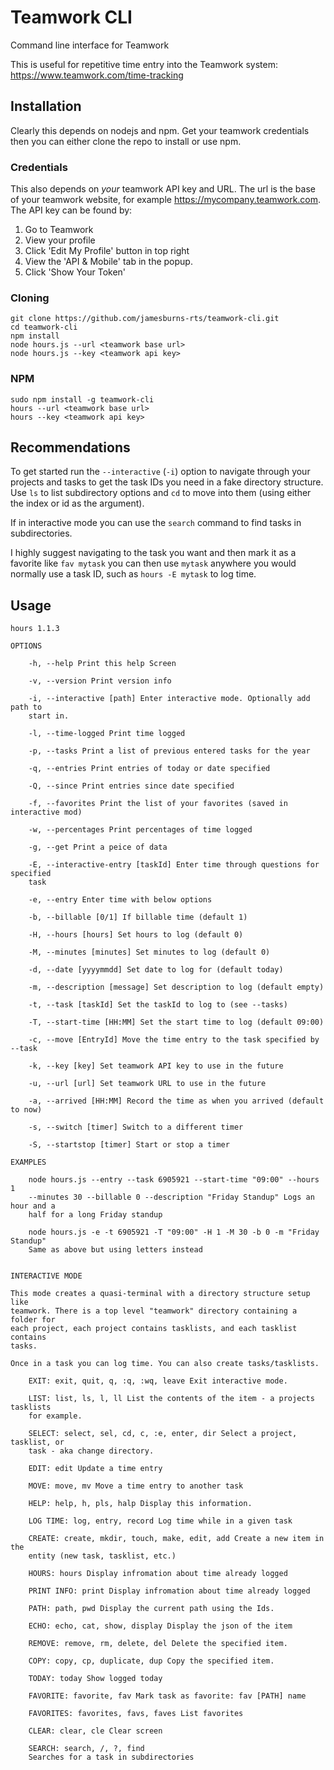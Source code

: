 # Teamwork CLI
Command line interface for Teamwork

This is useful for repetitive time entry into the Teamwork system: https://www.teamwork.com/time-tracking 

## Installation

Clearly this depends on nodejs and npm. Get your teamwork credentials then you can either clone the repo to install or use npm.


### Credentials
This also depends on _your_ teamwork API key and URL. The url is the base of your teamwork
website, for example https://mycompany.teamwork.com. The API key can be found by:

1. Go to Teamwork
2. View your profile
3. Click 'Edit My Profile' button in top right
4. View the 'API & Mobile' tab in the popup.
5. Click 'Show Your Token'

### Cloning

```
git clone https://github.com/jamesburns-rts/teamwork-cli.git
cd teamwork-cli
npm install
node hours.js --url <teamwork base url>
node hours.js --key <teamwork api key>
```

### NPM
```
sudo npm install -g teamwork-cli
hours --url <teamwork base url>
hours --key <teamwork api key>
```

## Recommendations

To get started run the `--interactive` (`-i`) option to navigate through your projects and tasks 
to get the task IDs you need in a fake directory structure. Use `ls` to list subdirectory options
and `cd` to move into them (using either the index or id as the argument).

If in interactive mode you can use the `search` command to find tasks in subdirectories. 

I highly suggest navigating to the task you want and then mark it as a favorite
like `fav mytask` you can then use `mytask` anywhere you would normally use 
a task ID, such as `hours -E mytask` to log time.

## Usage

```
hours 1.1.3

OPTIONS

    -h, --help Print this help Screen

    -v, --version Print version info

    -i, --interactive [path] Enter interactive mode. Optionally add path to
    start in.

    -l, --time-logged Print time logged

    -p, --tasks Print a list of previous entered tasks for the year

    -q, --entries Print entries of today or date specified

    -Q, --since Print entries since date specified

    -f, --favorites Print the list of your favorites (saved in interactive mod)

    -w, --percentages Print percentages of time logged

    -g, --get Print a peice of data

    -E, --interactive-entry [taskId] Enter time through questions for specified
    task

    -e, --entry Enter time with below options

    -b, --billable [0/1] If billable time (default 1)

    -H, --hours [hours] Set hours to log (default 0)

    -M, --minutes [minutes] Set minutes to log (default 0)

    -d, --date [yyyymmdd] Set date to log for (default today)

    -m, --description [message] Set description to log (default empty)

    -t, --task [taskId] Set the taskId to log to (see --tasks)

    -T, --start-time [HH:MM] Set the start time to log (default 09:00)

    -c, --move [EntryId] Move the time entry to the task specified by --task

    -k, --key [key] Set teamwork API key to use in the future

    -u, --url [url] Set teamwork URL to use in the future

    -a, --arrived [HH:MM] Record the time as when you arrived (default to now)

    -s, --switch [timer] Switch to a different timer

    -S, --startstop [timer] Start or stop a timer

EXAMPLES

    node hours.js --entry --task 6905921 --start-time "09:00" --hours 1
    --minutes 30 --billable 0 --description "Friday Standup" Logs an hour and a
    half for a long Friday standup

    node hours.js -e -t 6905921 -T "09:00" -H 1 -M 30 -b 0 -m "Friday Standup"
    Same as above but using letters instead
        

INTERACTIVE MODE

This mode creates a quasi-terminal with a directory structure setup like
teamwork. There is a top level "teamwork" directory containing a folder for
each project, each project contains tasklists, and each tasklist contains
tasks.

Once in a task you can log time. You can also create tasks/tasklists.

    EXIT: exit, quit, q, :q, :wq, leave Exit interactive mode.

    LIST: list, ls, l, ll List the contents of the item - a projects tasklists
    for example.

    SELECT: select, sel, cd, c, :e, enter, dir Select a project, tasklist, or
    task - aka change directory.

    EDIT: edit Update a time entry

    MOVE: move, mv Move a time entry to another task

    HELP: help, h, pls, halp Display this information.

    LOG TIME: log, entry, record Log time while in a given task

    CREATE: create, mkdir, touch, make, edit, add Create a new item in the
    entity (new task, tasklist, etc.)

    HOURS: hours Display infromation about time already logged

    PRINT INFO: print Display infromation about time already logged

    PATH: path, pwd Display the current path using the Ids.

    ECHO: echo, cat, show, display Display the json of the item

    REMOVE: remove, rm, delete, del Delete the specified item.

    COPY: copy, cp, duplicate, dup Copy the specified item.

    TODAY: today Show logged today

    FAVORITE: favorite, fav Mark task as favorite: fav [PATH] name

    FAVORITES: favorites, favs, faves List favorites

    CLEAR: clear, cle Clear screen

    SEARCH: search, /, ?, find
    Searches for a task in subdirectories
```
